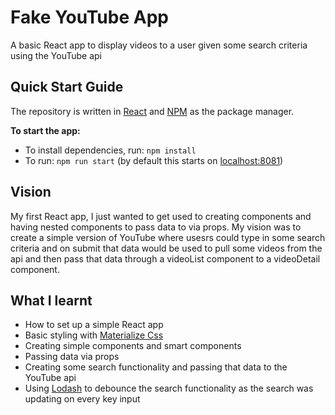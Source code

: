 # Fake YouTube App

A basic React app to display videos to a user given some search criteria using the YouTube api

## Quick Start Guide

The repository is written in [React](https://reactjs.org/) and [NPM](https://www.npmjs.com/) as the package manager.

**To start the app:**
- To install dependencies, run: `npm install`
- To run: `npm run start` (by default this starts on [localhost:8081](localhost:8081))

## Vision

My first React app, I just wanted to get used to creating components and having nested components to pass data to via props.  My vision was to create a simple version of YouTube where usesrs could type in some search criteria and on submit that data would be used to pull some videos from the api and then pass that data through a videoList component to a videoDetail component.

## What I learnt

* How to set up a simple React app
* Basic styling with [Materialize Css](https://materializecss.com/)
* Creating simple components and smart components
* Passing data via props
* Creating some search functionality and passing that data to the YouTube api
* Using [Lodash](https://lodash.com/) to debounce the search functionality as the search was updating on every key input
